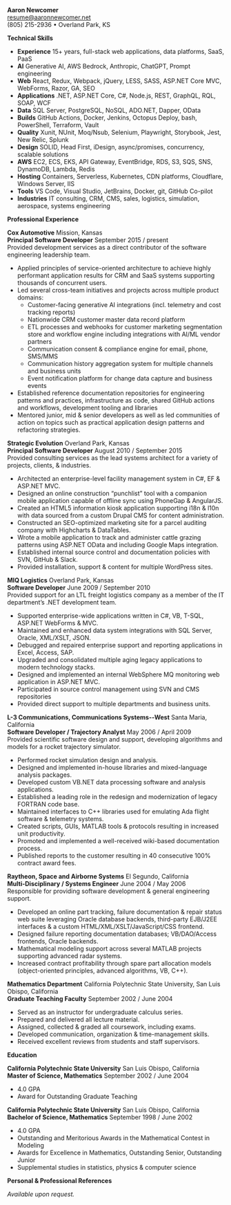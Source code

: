 **Aaron Newcomer**  
resume@aaronnewcomer.net  
(805) 215-2936 • Overland Park, KS

**Technical Skills**

* **Experience** 15+ years, full-stack web applications, data platforms, SaaS, PaaS  
* **AI** Generative AI, AWS Bedrock, Anthropic, ChatGPT, Prompt engineering  
* **Web** React, Redux, Webpack, jQuery, LESS, SASS, ASP.NET Core MVC, WebForms, Razor, GA, SEO  
* **Applications** .NET, ASP.NET Core, C\#, Node.js, REST, GraphQL, RQL, SOAP, WCF  
* **Data** SQL Server, PostgreSQL, NoSQL, ADO.NET, Dapper, OData  
* **Builds** GitHub Actions, Docker, Jenkins, Octopus Deploy, bash, PowerShell, Terraform, Vault  
* **Quality** Xunit, NUnit, Moq/Nsub, Selenium, Playwright, Storybook, Jest, New Relic, Splunk  
* **Design** SOLID, Head First, iDesign, async/promises, concurrency, scalable solutions  
* **AWS** EC2, ECS, EKS, API Gateway, EventBridge, RDS, S3, SQS, SNS, DynamoDB, Lambda, Redis  
* **Hosting** Containers, Serverless, Kubernetes, CDN platforms, Cloudflare, Windows Server, IIS  
* **Tools** VS Code, Visual Studio, JetBrains, Docker, git, GitHub Co-pilot  
* **Industries** IT consulting, CRM, CMS, sales, logistics, simulation, aerospace, systems engineering

**Professional Experience**

**Cox Automotive** Mission, Kansas  
**Principal Software Developer** September 2015 / present  
Provided development services as a direct contributor of the software engineering leadership team.

* Applied principles of service-oriented architecture to achieve highly performant application results for CRM and SaaS systems supporting thousands of concurrent users.  
* Led several cross-team initiatives and projects across multiple product domains:  
  * Customer-facing generative AI integrations (incl. telemetry and cost tracking reports)  
  * Nationwide CRM customer master data record platform  
  * ETL processes and webhooks for customer marketing segmentation store and workflow engine including integrations with AI/ML vendor partners  
  * Communication consent & compliance engine for email, phone, SMS/MMS  
  * Communication history aggregation system for multiple channels and business units  
  * Event notification platform for change data capture and business events  
* Established reference documentation repositories for engineering patterns and practices, infrastructure as code, shared GitHub actions and workflows, development tooling and libraries  
* Mentored junior, mid & senior developers as well as led communities of action on topics such as practical application design patterns and refactoring strategies.

**Strategic Evolution** Overland Park, Kansas  
**Principal Software Developer** August 2010 / September 2015  
Provided consulting services as the lead systems architect for a variety of projects, clients, & industries.

* Architected an enterprise-level facility management system in C\#, EF & ASP.NET MVC.  
* Designed an online construction “punchlist” tool with a companion mobile application capable of offline sync using PhoneGap & AngularJS.  
* Created an HTML5 information kiosk application supporting i18n & l10n with data sourced from a custom Drupal CMS for content administration.  
* Constructed an SEO-optimized marketing site for a parcel auditing company with Highcharts & DataTables.  
* Wrote a mobile application to track and administer cattle grazing patterns using ASP.NET OData and including Google Maps integration.  
* Established internal source control and documentation policies with SVN, GitHub & Slack.  
* Provided installation, support & content for multiple WordPress sites.

**MIQ Logistics** Overland Park, Kansas  
**Software Developer** June 2009 / September 2010  
Provided support for an LTL freight logistics company as a member of the IT department’s .NET development team.

* Supported enterprise-wide applications written in C\#, VB, T-SQL, ASP.NET WebForms & MVC.  
* Maintained and enhanced data system integrations with SQL Server, Oracle, XML/XSLT, JSON.  
* Debugged and repaired enterprise support and reporting applications in Excel, Access, SAP.  
* Upgraded and consolidated multiple aging legacy applications to modern technology stacks.  
* Designed and implemented an internal WebSphere MQ monitoring web application in ASP.NET MVC.  
* Participated in source control management using SVN and CMS repositories  
* Provided direct support to multiple departments and business units.

**L-3 Communications, Communications Systems--West** Santa Maria, California  
**Software Developer / Trajectory Analyst** May 2006 / April 2009  
Provided scientific software design and support, developing algorithms and models for a rocket trajectory simulator.

* Performed rocket simulation design and analysis.  
* Designed and implemented in-house libraries and mixed-language analysis packages.  
* Developed custom VB.NET data processing software and analysis applications.  
* Established a leading role in the redesign and modernization of legacy FORTRAN code base.  
* Maintained interfaces to C++ libraries used for emulating Ada flight software & telemetry systems.  
* Created scripts, GUIs, MATLAB tools & protocols resulting in increased unit productivity.  
* Promoted and implemented a well-received wiki-based documentation process.  
* Published reports to the customer resulting in 40 consecutive 100% contract award fees.

**Raytheon, Space and Airborne Systems** El Segundo, California  
**Multi-Disciplinary / Systems Engineer** June 2004 / May 2006  
Responsible for providing software development & general engineering support.

* Developed an online part tracking, failure documentation & repair status web suite leveraging Oracle database backends, third-party EJB/J2EE interfaces & a custom HTML/XML/XSLT/JavaScript/CSS frontend.  
* Designed failure reporting documentation databases; VB/DAO/Access frontends, Oracle backends.  
* Mathematical modeling support across several MATLAB projects supporting advanced radar systems.  
* Increased contract profitability through spare part allocation models (object-oriented principles, advanced algorithms, VB, C++).

**Mathematics Department** California Polytechnic State University, San Luis Obispo, California  
**Graduate Teaching Faculty** September 2002 / June 2004

* Served as an instructor for undergraduate calculus series.  
* Prepared and delivered all lecture material.  
* Assigned, collected & graded all coursework, including exams.  
* Developed communication, organization & time-management skills.  
* Received excellent reviews from students and staff supervisors.

**Education**

**California Polytechnic State University** San Luis Obispo, California  
**Master of Science, Mathematics** September 2002 / June 2004

* 4.0 GPA  
* Award for Outstanding Graduate Teaching

**California Polytechnic State University** San Luis Obispo, California  
**Bachelor of Science, Mathematics** September 1998 / June 2002

* 4.0 GPA  
* Outstanding and Meritorious Awards in the Mathematical Contest in Modeling  
* Awards for Excellence in Mathematics, Outstanding Senior, Outstanding Junior  
* Supplemental studies in statistics, physics & computer science

**Personal & Professional References**

*Available upon request.*
